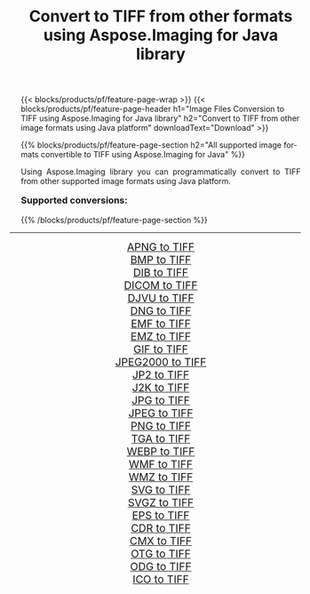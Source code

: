 ﻿---
title: Convert to TIFF from other formats using Aspose.Imaging for Java library 
weight: 3920
url: /java/conversion/to/tiff/ 
lang: en
langdirlevel: 2
locales: zh-hans,ja,it,ru,de,es,fr,nl,id,lt,pl,pt,vi,tr,ko,zh-hant,ar,hi,th,sv,cs,uk,he
description: Using Aspose.Imaging you can convert to TIFF from other formats using Java
---

{{< blocks/products/pf/feature-page-wrap >}}
{{< blocks/products/pf/feature-page-header h1="Image Files Conversion to TIFF using Aspose.Imaging for Java library" h2="Convert to TIFF from other image formats using Java platform" downloadText="Download" >}}


{{% blocks/products/pf/feature-page-section  h2="All supported image formats convertible to TIFF using Aspose.Imaging for Java" %}}
<p align=justify>Using Aspose.Imaging library you can programmatically convert to TIFF from other supported image formats using Java platform.</p>
<h3 style="margin-top:16px;">
Supported conversions:
</h3>
{{% /blocks/products/pf/feature-page-section %}}
<div class="container-fluid productfamilypage bg-gray">
    <div class="convertypes bg-gray agp-content section">
        <div class="container">
		<hr style="margin-left:-20px;"/>
		<div class="row other-converters" style="gap: 10px;font-size: 19px;text-align:center;">
		    <div class='col-md-3 other-converter remove-lp remove-rp'><a href="/imaging/java/conversion/apng-to-tiff/" style="padding:15px;">APNG to TIFF</a></div>
<div class='col-md-3 other-converter remove-lp remove-rp'><a href="/imaging/java/conversion/bmp-to-tiff/" style="padding:15px;">BMP to TIFF</a></div>
<div class='col-md-3 other-converter remove-lp remove-rp'><a href="/imaging/java/conversion/dib-to-tiff/" style="padding:15px;">DIB to TIFF</a></div>
<div class='col-md-3 other-converter remove-lp remove-rp'><a href="/imaging/java/conversion/dicom-to-tiff/" style="padding:15px;">DICOM to TIFF</a></div>
<div class='col-md-3 other-converter remove-lp remove-rp'><a href="/imaging/java/conversion/djvu-to-tiff/" style="padding:15px;">DJVU to TIFF</a></div>
<div class='col-md-3 other-converter remove-lp remove-rp'><a href="/imaging/java/conversion/dng-to-tiff/" style="padding:15px;">DNG to TIFF</a></div>
<div class='col-md-3 other-converter remove-lp remove-rp'><a href="/imaging/java/conversion/emf-to-tiff/" style="padding:15px;">EMF to TIFF</a></div>
<div class='col-md-3 other-converter remove-lp remove-rp'><a href="/imaging/java/conversion/emz-to-tiff/" style="padding:15px;">EMZ to TIFF</a></div>
<div class='col-md-3 other-converter remove-lp remove-rp'><a href="/imaging/java/conversion/gif-to-tiff/" style="padding:15px;">GIF to TIFF</a></div>
<div class='col-md-3 other-converter remove-lp remove-rp'><a href="/imaging/java/conversion/jpeg2000-to-tiff/" style="padding:15px;">JPEG2000 to TIFF</a></div>
<div class='col-md-3 other-converter remove-lp remove-rp'><a href="/imaging/java/conversion/jp2-to-tiff/" style="padding:15px;">JP2 to TIFF</a></div>
<div class='col-md-3 other-converter remove-lp remove-rp'><a href="/imaging/java/conversion/j2k-to-tiff/" style="padding:15px;">J2K to TIFF</a></div>
<div class='col-md-3 other-converter remove-lp remove-rp'><a href="/imaging/java/conversion/jpg-to-tiff/" style="padding:15px;">JPG to TIFF</a></div>
<div class='col-md-3 other-converter remove-lp remove-rp'><a href="/imaging/java/conversion/jpeg-to-tiff/" style="padding:15px;">JPEG to TIFF</a></div>
<div class='col-md-3 other-converter remove-lp remove-rp'><a href="/imaging/java/conversion/png-to-tiff/" style="padding:15px;">PNG to TIFF</a></div>
<div class='col-md-3 other-converter remove-lp remove-rp'><a href="/imaging/java/conversion/tga-to-tiff/" style="padding:15px;">TGA to TIFF</a></div>
<div class='col-md-3 other-converter remove-lp remove-rp'><a href="/imaging/java/conversion/webp-to-tiff/" style="padding:15px;">WEBP to TIFF</a></div>
<div class='col-md-3 other-converter remove-lp remove-rp'><a href="/imaging/java/conversion/wmf-to-tiff/" style="padding:15px;">WMF to TIFF</a></div>
<div class='col-md-3 other-converter remove-lp remove-rp'><a href="/imaging/java/conversion/wmz-to-tiff/" style="padding:15px;">WMZ to TIFF</a></div>
<div class='col-md-3 other-converter remove-lp remove-rp'><a href="/imaging/java/conversion/svg-to-tiff/" style="padding:15px;">SVG to TIFF</a></div>
<div class='col-md-3 other-converter remove-lp remove-rp'><a href="/imaging/java/conversion/svgz-to-tiff/" style="padding:15px;">SVGZ to TIFF</a></div>
<div class='col-md-3 other-converter remove-lp remove-rp'><a href="/imaging/java/conversion/eps-to-tiff/" style="padding:15px;">EPS to TIFF</a></div>
<div class='col-md-3 other-converter remove-lp remove-rp'><a href="/imaging/java/conversion/cdr-to-tiff/" style="padding:15px;">CDR to TIFF</a></div>
<div class='col-md-3 other-converter remove-lp remove-rp'><a href="/imaging/java/conversion/cmx-to-tiff/" style="padding:15px;">CMX to TIFF</a></div>
<div class='col-md-3 other-converter remove-lp remove-rp'><a href="/imaging/java/conversion/otg-to-tiff/" style="padding:15px;">OTG to TIFF</a></div>
<div class='col-md-3 other-converter remove-lp remove-rp'><a href="/imaging/java/conversion/odg-to-tiff/" style="padding:15px;">ODG to TIFF</a></div>
<div class='col-md-3 other-converter remove-lp remove-rp'><a href="/imaging/java/conversion/ico-to-tiff/" style="padding:15px;">ICO to TIFF</a></div>
                </div>
        </div>
    </div>
</div>
<br/>

